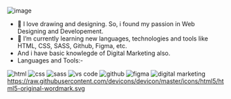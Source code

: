 ![image](https://user-images.githubusercontent.com/85273777/141685840-ab03de4c-2554-4dd1-912f-56f1b85d21aa.png)
- 👀 I love drawing and designing. So, i found my passion in Web Designing and Developement.
- 🌱 I’m currently learning new languages, technologies and tools like HTML, CSS, SASS, Github, Figma, etc.
- And i have basic knowlegde of Digital Marketing also.
- Languages and Tools:-

![html](https://user-images.githubusercontent.com/85273777/141689511-fcb097e6-294f-42ad-a4d3-c0fa4e4d4605.png)
![css](https://user-images.githubusercontent.com/85273777/141689528-5f2e9d2a-6965-470c-bcec-aa46be5ef443.png)
![sass](https://user-images.githubusercontent.com/85273777/141689553-cd79ee91-69b6-423d-bbae-c05c3198fd48.png)
![vs code](https://user-images.githubusercontent.com/85273777/141689591-b6b45862-d7b1-4f60-83de-8d0103d24ce2.png)
![github](https://user-images.githubusercontent.com/85273777/141689596-51c0d074-9aac-4d89-867a-4146ea769653.png)
![figma](https://user-images.githubusercontent.com/85273777/141689615-720fa2d0-f87f-4a49-9e98-b0ac34511474.png)
![digital marketing](https://user-images.githubusercontent.com/85273777/141689619-fbc853dc-9a2e-4472-9d76-de7553515929.png)
https://raw.githubusercontent.com/devicons/devicon/master/icons/html5/html5-original-wordmark.svg
